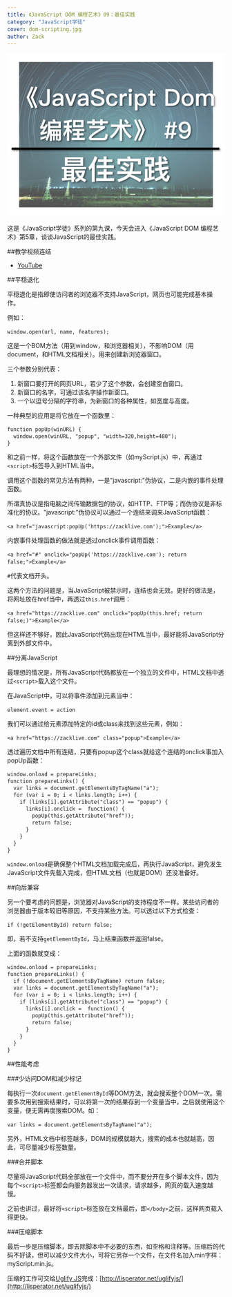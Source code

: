```yaml
---
title: 《JavaScript DOM 编程艺术》09：最佳实践
category: "JavaScript学徒"
cover: dom-scripting.jpg
author: Zack
---
```


![JavaScript DOM 编程艺术](dom-scripting.jpg)

这是《JavaScript学徒》系列的第九课，今天会进入《JavaScript DOM 编程艺术》第5章，谈谈JavaScript的最佳实践。

##教学视频连结

* [YouTube](https://youtu.be/uWd6M1gkH3w)

##平穏退化

平穏退化是指即使访问者的浏览器不支持JavaScript，网页也可能完成基本操作。

例如：

`window.open(url, name, features);`

这是一个BOM方法（用到window，和浏览器相关），不影响DOM（用document，和HTML文档相关）。用来创建新浏览器窗口。

三个参数分别代表：

1. 新窗口要打开的网页URL，若少了这个参数，会创建空白窗口。
2. 新窗口的名字，可通过该名字操作新窗口。
3. 一个以逗号分隔的字符串，为新窗口的各种属性，如宽度与高度。

一种典型的应用是将它放在一个函数里：

```
function popUp(winURL) {
  window.open(winURL, "popup", "width=320,height=480");
}
```

和之前一样，将这个函数放在一个外部文件（如myScript.js）中，再通过`<script>`标签导入到HTML当中。

调用这个函数的常见方法有两种，一是"javascript:"伪协议，二是内嵌的事件处理函数。

所谓真协议是指电脑之间传输数据包的协议，如HTTP、FTP等；而伪协议是非标准化的协议。"javascript:"伪协议可以通过一个连结来调来JavaScript函数：

`<a href="javascript:popUp('https://zacklive.com');">Example</a>`

内嵌事件处理函数的做法就是透过onclick事件调用函数：

`<a href="#" onclick="popUp('https://zacklive.com'); return false;">Example</a>`

`#`代表文档开头。

这两个方法的问题是，当JavaScript被禁示时，连结也会无效。更好的做法是，将网址放在href当中，再透过`this.href`调用：

`<a href="https://zacklive.com" onclick="popUp(this.href; return false;)">Example</a>`

但这样还不够好，因此JavaScript代码出现在HTML当中，最好能将JavaScript分离到外部文件中。

##分离JavaScript

最理想的情况是，所有JavaScript代码都放在一个独立的文件中，HTML文档中透过`<script>`载入这个文件。

在JavaScript中，可以将事件添加到元素当中：

`element.event = action`

我们可以通过给元素添加特定的id或class来找到这些元素，例如：

`<a href="https://zacklive.com" class="popup">Example</a>`

透过遍历文档中所有连结，只要有popup这个class就给这个连结的onclick事加入popUp函数：

```
window.onload = prepareLinks;
function prepareLinks() {
  var links = document.getElementsByTagName("a");
  for (var i = 0; i < links.length; i++) {
    if (links[i].getAttribute("class") == "popup") {
      links[i].onclick =  function() {
        popUp(this.getAttribute("href"));
        return false;
      }
    }
  }
}
```

`window.onload`是确保整个HTML文档加载完成后，再执行JavaScript，避免发生JavaScript文件先载入完成，但HTML文档（也就是DOM）还没准备好。

##向后兼容

另一个要考虑的问题是，浏览器对JavaScript的支持程度不一样。某些访问者的浏览器由于版本较旧等原因，不支持某些方法。可以透过以下方式检查：

`if (!getElementById) return false;`

即，若不支持`getElementById`，马上结束函数并返回false。

上面的函数就变成：

```
window.onload = prepareLinks;
function prepareLinks() {
  if (!document.getElementsByTagName) return false;
  var links = document.getElementsByTagName("a");
  for (var i = 0; i < links.length; i++) {
    if (links[i].getAttribute("class") == "popup") {
      links[i].onclick =  function() {
        popUp(this.getAttribute("href"));
        return false;
      }
    }
  }
}
```

##性能考虑

###少访问DOM和减少标记

每执行一次`document.getElementById`等DOM方法，就会搜索整个DOM一次。需要多次用到搜索结果时，可以将第一次的结果存到一个变量当中，之后就使用这个变量，便无需再度搜索DOM。如：

`var links = document.getElementsByTagName("a");`

另外，HTML文档中标签越多，DOM的规模就越大，搜索的成本也就越高，因此，可尽量减少标签数量。

###合并脚本

尽量将JavaScript代码全部放在一个文件中，而不要分开在多个脚本文件，因为每个`<script>`标签都会向服务器发出一次请求，请求越多，网页的载入速度越慢。

之前也讲过，最好将`<script>`标签放在文档最后，即`</body>`之前，这样网页载入得更快。

###压缩脚本

最后一步是压缩脚本，即去除脚本中不必要的东西，如空格和注释等。压缩后的代码不好读，但可以减少文件大小，可将它另存一个文件，在文件名加入min字样：myScript.min.js。

压缩的工作可交给[Uglify JS](https://github.com/mishoo/UglifyJS2)完成：[http://lisperator.net/uglifyjs/](http://lisperator.net/uglifyjs/)